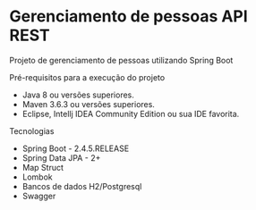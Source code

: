 # Gerenciamento de pessoas API REST 

Projeto de gerenciamento de pessoas utilizando Spring Boot 


Pré-requisitos para a execução do projeto

* Java 8 ou versões superiores.
* Maven 3.6.3 ou versões superiores.
* Eclipse, Intellj IDEA Community Edition ou sua IDE favorita.

Tecnologias 

* Spring Boot - 2.4.5.RELEASE
* Spring Data JPA - 2+
* Map Struct
* Lombok
* Bancos de dados H2/Postgresql 
* Swagger 
